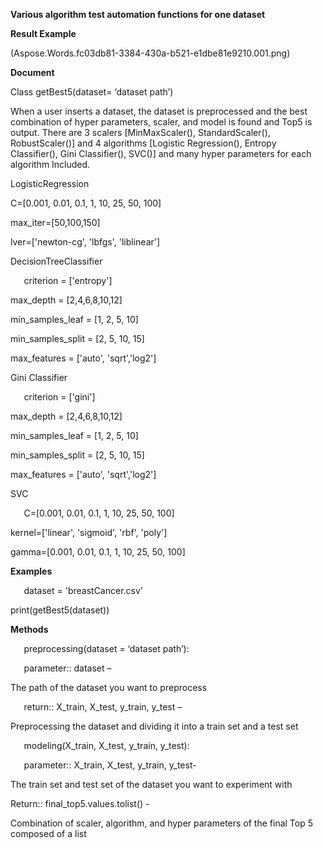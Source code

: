 ﻿**Various algorithm test automation functions for one dataset**

**Result Example**

(Aspose.Words.fc03db81-3384-430a-b521-e1dbe81e9210.001.png)

**Document**

Class getBest5(dataset= ‘dataset path’)

When a user inserts a dataset, the dataset is preprocessed and the best combination of hyper parameters, scaler, and model is found and Top5 is output. There are 3 scalers [MinMaxScaler(), StandardScaler(), RobustScaler()] and 4 algorithms [Logistic Regression(), Entropy Classifier(), Gini Classifier(), SVC()] and many hyper parameters for each algorithm Included.



LogisticRegression

C=[0.001, 0.01, 0.1, 1, 10, 25, 50, 100]

max\_iter=[50,100,150]

lver=['newton-cg', 'lbfgs', 'liblinear']

DecisionTreeClassifier

`	`criterion = ['entropy']

max\_depth = [2,4,6,8,10,12]

min\_samples\_leaf = [1, 2, 5, 10]

min\_samples\_split = [2, 5, 10, 15]

max\_features = ['auto', 'sqrt','log2']

Gini Classifier

`	`criterion = ['gini']

max\_depth = [2,4,6,8,10,12]

min\_samples\_leaf = [1, 2, 5, 10]

min\_samples\_split = [2, 5, 10, 15]

max\_features = ['auto', 'sqrt','log2']

SVC

`	`C=[0.001, 0.01, 0.1, 1, 10, 25, 50, 100]

kernel=['linear', 'sigmoid', 'rbf', 'poly']

gamma=[0.001, 0.01, 0.1, 1, 10, 25, 50, 100]

**Examples**

`	`dataset = 'breastCancer.csv'

print(getBest5(dataset))

**Methods**

`	`preprocessing(dataset = ‘dataset path’):

`	`parameter:: dataset –

The path of the dataset you want to preprocess

`	`return:: X\_train, X\_test, y\_train, y\_test –

Preprocessing the dataset and dividing it into a train set and a test set

`	`modeling(X\_train, X\_test, y\_train, y\_test):

`	`parameter:: X\_train, X\_test, y\_train, y\_test-



The train set and test set of the dataset you want to experiment with

Return:: final\_top5.values.tolist() -

Combination of scaler, algorithm, and hyper parameters of the final Top 5 composed of a list
